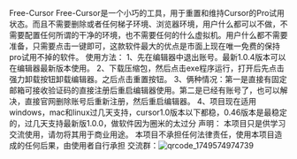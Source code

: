 Free-Cursor
Free-Cursor是一个小巧的工具，用于重置和维持Cursor的Pro试用状态。而且不需要删除或者任何梯子环境、浏览器环境，用户什么都可以不做，不需要配置任何所谓的干净的环境，也不需要任何的什么虚拟机。用户什么都不需要准备，只需要点击一键即可，这款软件最大的优点是市面上现在唯一免费的保持pro试用不掉的软件。
使用方法：
1、先在编辑器中退出账号。最新1.0.4版本可以在编辑器最新版本使用。
2、下载压缩包，然后点击exe程序运行，打开后先点击强力卸载按钮卸载编辑器。之后点击重置按钮。
3、俩种情况：第一是直接有固定邮箱可接收验证码的直接注册后重启编辑器使用。第二是已经有账号了，也可以解决，直接官网删除账号后重新注册，然后重启编辑器。
4、项目现在适用windows，mac和linux过几天支持，cursor1.0版本以下都稳，0.46版本是最稳定的，过几天支持最新版1.0.0，做软件因为圈米的太过分
声明：
本项目只是供学习交流使用，请勿将其用于商业用途。
本项目不承担任何法律责任，使用本项目造成的任何后果，由使用者自行承担
交流群：![qrcode_1749574974739](https://github.com/user-attachments/assets/08100ee0-9f27-4f7a-93b2-1e7e8bd0e75a)


